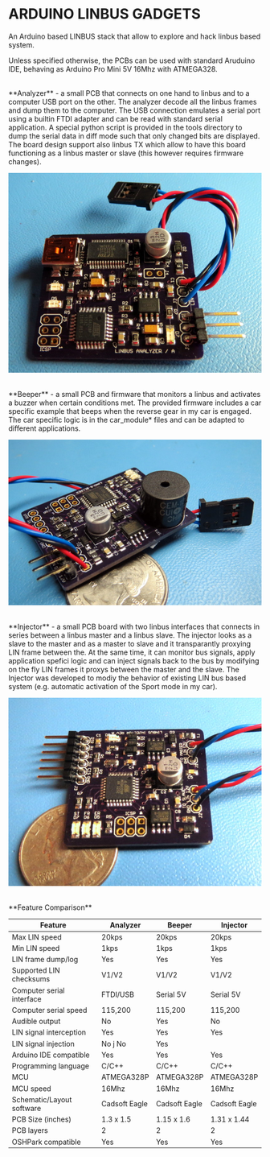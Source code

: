 ARDUINO LINBUS GADGETS
======================

An Arduino based LINBUS stack that allow to explore and hack linbus based system.

Unless specified otherwise, the PCBs can be used with standard Aruduino IDE, behaving as Arduino Pro Mini 5V 16Mhz with ATMEGA328.

<br>
**Analyzer** - a small PCB that connects on one hand to linbus and to a computer USB port on the other. The analyzer decode all the linbus frames and dump them to the computer. The USB connection emulates a serial port using a builtin FTDI adapter and can be read with standard serial application. A special python script is provided in the tools directory to dump the serial data in diff mode such that only changed bits are displayed. The board design support also linbus TX which allow to have this board functioning as a linbus master or slave (this however requires firmware changes).

![](analyzer/doc/analyzer_001.jpg)

<br>
**Beeper** - a small PCB and firmware that monitors a linbus and activates a buzzer when certain conditions met. The provided firmware includes a car specific example that beeps when the reverse gear in my car is engaged. The car specific logic is in the car_module* files and can be adapted to different applications.

![](beeper/doc/beeper_001.jpg)

<br>
**Injector** - a small PCB board with two linbus interfaces that connects in series between a linbus master and a linbus slave. The injector looks as a slave to the master and as a master to slave and it transparantly proxying LIN frame between the. At the same time, it can monitor bus signals, apply application spefici logic and can inject signals back to the bus by modifying on the fly LIN frames it proxys between the master and the slave. The Injector was developed to modiy the behavior of existing LIN bus based system (e.g. automatic activation of the Sport mode in my car).

![](injector/doc/injector_001.jpg)

<br>
**Feature Comparison**

| Feature | Analyzer | Beeper | Injector |
|----|----|----|----|
| Max LIN speed | 20kps | 20kps | 20kps |
| Min LIN speed | 1kps | 1kps | 1kps |
| LIN frame dump/log | Yes | Yes | Yes |
| Supported LIN checksums | V1/V2 | V1/V2 | V1/V2 |
| Computer serial interface | FTDI/USB | Serial 5V | Serial 5V |
| Computer serial speed | 115,200 | 115,200 | 115,200 |
| Audible output | No | Yes | No |
| LIN signal interception | Yes | Yes | Yes |
| LIN signal injection | No j No | Yes |
| Arduino IDE compatible | Yes | Yes | Yes |
| Programming language | C/C++ | C/C++ | C/C++ |
| MCU | ATMEGA328P | ATMEGA328P  | ATMEGA328P |
| MCU speed | 16Mhz | 16Mhz  | 16Mhz |
| Schematic/Layout software | Cadsoft Eagle | Cadsoft Eagle | Cadsoft Eagle |
| PCB Size (inches) | 1.3 x 1.5 | 1.15 x 1.6 | 1.31 x 1.44 |
| PCB layers | 2 | 2 | 2 |
| OSHPark compatible | Yes | Yes | Yes |


